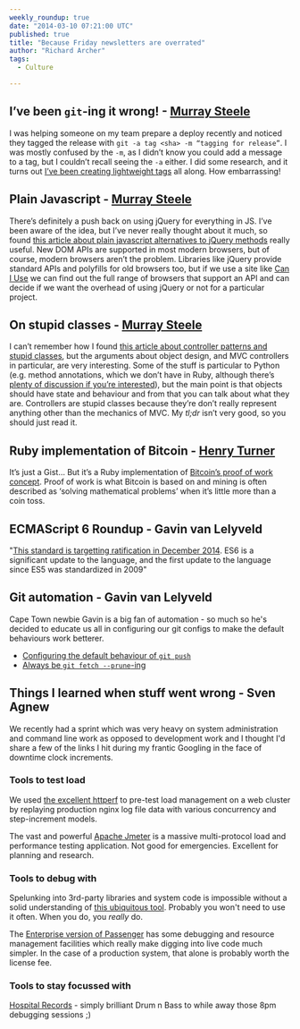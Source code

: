 ```yaml
---
weekly_roundup: true
date: "2014-03-10 07:21:00 UTC"
published: true
title: "Because Friday newsletters are overrated"
author: "Richard Archer"
tags:
  - Culture

---
```


## I’ve been ``git``-ing it wrong! - [Murray Steele](/people#murray-steele)

I was helping someone on my team prepare a deploy recently and noticed they tagged the release with ``git -a tag <sha> -m “tagging for release”``.  I was mostly confused by the ``-m``, as I didn’t know you could add a message to a tag, but I couldn’t recall seeing the ``-a`` either.  I did some research, and it turns out [I’ve been creating lightweight tags](http://www.rockstarprogrammer.org/post/2008/oct/16/git-tag-does-wrong-thing-default/) all along.  How embarrassing!

## Plain Javascript - [Murray Steele](/people#murray-steele)

There’s definitely a push back on using jQuery for everything in JS.  I’ve been aware of the idea, but I’ve never really thought about it much, so found [this article about plain javascript alternatives to jQuery methods](http://blog.adtile.me/2014/01/16/a-dive-into-plain-javascript/) really useful.  New DOM APIs are supported in most modern browsers, but of course, modern browsers aren’t the problem.  Libraries like jQuery provide standard APIs and polyfills for old browsers too, but if we use a site like [Can I Use](http://caniuse.com/) we can find out the full range of browsers that support an API and can decide if we want the overhead of using jQuery or not for a particular project.

## On stupid classes - [Murray Steele](/people#murray-steele)

I can’t remember how I found [this article about controller patterns and stupid classes](http://me.veekun.com/blog/2013/03/03/the-controller-pattern-is-awful-and-other-oo-heresy/), but the arguments about object design, and MVC controllers in particular, are very interesting.  Some of the stuff is particular to Python (e.g. method annotations, which we don’t have in Ruby, although there’s [plenty of discussion if you’re interested](https://www.google.co.uk/search?q=ruby+method+annotations)), but the main point is that objects should have state and behaviour and from that you can talk about what they are.  Controllers are stupid classes because they’re don’t really represent anything other than the mechanics of MVC.  My *tl;dr* isn’t very good, so you should just read it.

## Ruby implementation of Bitcoin - [Henry Turner](/people#henry-turner)

It’s just a Gist… But it’s a Ruby implementation of [Bitcoin’s proof of work concept](https://gist.github.com/thehenster/9368139). Proof of work is what Bitcoin is based on and mining is often described as ‘solving mathematical problems’ when it’s little more than a coin toss.

## ECMAScript 6 Roundup - Gavin van Lelyveld

"[This standard is targetting ratification in December 2014](https://github.com/lukehoban/es6features). ES6 is a significant update to the language, and the first update to the language since ES5 was standardized in 2009"

## Git automation - Gavin van Lelyveld

Cape Town newbie Gavin is a big fan of automation - so much so he's decided to educate us all in configuring our git configs to make the default behaviours work betterer.

* [Configuring the default behaviour of ```git push```](http://stackoverflow.com/questions/948354/git-push-default-behavior/948397#948397)
* [Always be ``git fetch --prune``-ing](http://stackoverflow.com/questions/18308535/automatic-prune-with-git-fetch-or-pull/18718936#18718936)

## Things I learned when stuff went wrong - Sven Agnew

We recently had a sprint which was very heavy on system administration and command line work as opposed to development work and I thought I'd share a few of the links I hit during my frantic Googling in the face of downtime clock increments.

### Tools to test load

We used [the excellent httperf](https://www.hospitalrecords.com/shop/release/various-artists/nhs243-hospital-we-are-18) to pre-test load management on  a web cluster by replaying production nginx log file data with various concurrency and step-increment models.

The vast and powerful [Apache Jmeter](https://jmeter.apache.org) is a massive multi-protocol load and performance testing application. Not good for emergencies. Excellent for planning and research.

### Tools to debug with

Spelunking into 3rd-party libraries and system code is impossible without a solid understanding of [this ubiquitous tool](http://sourceware.org/gdb/onlinedocs/gdb/Running.html#Running). Probably you won't need to use it often. When you do, you _really_ do.

The [Enterprise version of Passenger](http://vimeo.com/45923773) has some debugging and resource management facilities which really make digging into live code much simpler. In the case of a production system, that alone is probably worth the license fee.

### Tools to stay focussed with

[Hospital Records](https://www.hospitalrecords.com/shop/release/hospital-records/nhs243-hospital-we-are-18) - simply brilliant Drum n Bass to while away those 8pm debugging sessions ;)


